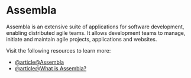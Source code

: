 # Assembla

Assembla is an extensive suite of applications for software development, enabling distributed agile teams. It allows development teams to manage, initiate and maintain agile projects, applications and websites.

Visit the following resources to learn more:

- [@article@Assembla](https://get.assembla.com/projects/)
- [@article@What is Assembla?](https://www.selecthub.com/project-management-software/assembla)
